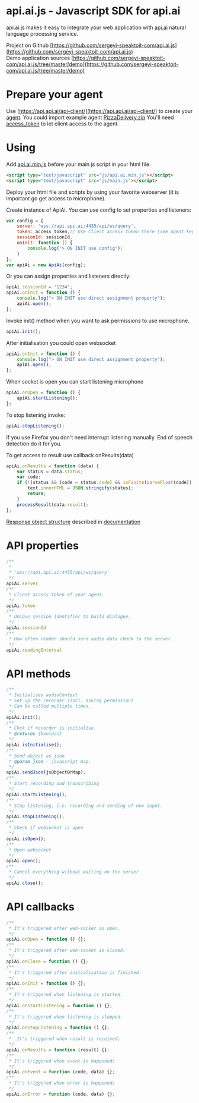 api.ai.js - Javascript SDK for api.ai
=====================================
api.ai.js makes it easy to integrate your web application with [api.ai](http://api.ai) natural language processing service. 


Project on Github [https://github.com/sergeyi-speaktoit-com/api.ai.js](https://github.com/sergeyi-speaktoit-com/api.ai.js)  
Demo application sources [https://github.com/sergeyi-speaktoit-com/api.ai.js/tree/master/demo](https://github.com/sergeyi-speaktoit-com/api.ai.js/tree/master/demo)

# Prepare your agent

Use [https://api.api.ai/api-client/](https://api.api.ai/api-client/) to create your [agent](http://api.ai/docs/getting-started/5-min-guide/).
You could import example agent [PizzaDelivery.zip](https://github.com/sergeyi-speaktoit-com/api.ai.js/blob/master/resources/PizzaDelivery.zip)
You'll need [access_token](http://api.ai/docs/getting-started/quick-start-api.html#step-1-obtain-an-access-token) to let client access to the agent.

# Using

Add [api.ai.min.js](https://github.com/sergeyi-speaktoit-com/api.ai.js/blob/master/target/api.ai.min.js) before your main js script in your html file.
```html
<script type="text/javascript" src="js/api.ai.min.js"></script>
<script type="text/javascript" src="js/main.js"></script>
```

Deploy your html file and scripts by using your favorite webserver (it is important go get access to microphone). 


Create instance of ApiAi. 
You can use config to set properties and listeners:

```javascript
var config = {
    server: 'wss://api.api.ai:4435/api/ws/query',
    token: access_token,// Use Client access token there (see agent keys).
    sessionId: sessionId,
    onInit: function () {
        console.log("> ON INIT use config");
    }
};
var apiAi = new ApiAi(config);
```

Or you can assign properties  and listeners directly:

```javascript
apiAi.sessionId = '1234';
apiAi.onInit = function () {
    console.log("> ON INIT use direct assignment property");
    apiAi.open();
};
```

Invoke init() method when you want to ask permissions to use microphone.

```javascript
apiAi.init();
```

After initialisation you could open websocket 
```javascript
apiAi.onInit = function () {
    console.log("> ON INIT use direct assignment property");
    apiAi.open();
};
```

When socket is open you can start listening microphone
 
```javascript
apiAi.onOpen = function () {
    apiAi.startListening();
};
```

To stop listening invoke:
```javascript
apiAi.stopListening();
```

If you use Firefox you don't need interrupt listening manually. End of speech detection do it for you. 

To get access to result use callback onResults(data)

```javascript
apiAi.onResults = function (data) {
    var status = data.status;
    var code;
    if (!(status && (code = status.code) && isFinite(parseFloat(code)) && code < 300 && code > 199)) {
        text.innerHTML = JSON.stringify(status);
        return;
    }
    processResult(data.result);
};
```

[Response object structure](http://api.ai/docs/reference/#response) described in [documentation](http://api.ai/docs/)

# API properties

```javascript
/**
 * 
 * 'wss://api.api.ai:4435/api/ws/query' 
 */
apiAi.server
/**
 * Client access token of your agent. 
 */
apiAi.token
/**
 * Unique session identifier to build dialogue. 
 */
apiAi.sessionId
/**
 * How often reader should send audio-data chunk to the server.
 */
apiAi.readingInterval
```

# API methods

```javascript
/**
 * Initializes audioContext
 * Set up the recorder (incl. asking permission)
 * Can be called multiple times.
 */
apiAi.init();
/**
 * Chck if recorder is initialise.
 * @returns {boolean}
 */
apiAi.isInitialise();
/**
 * Send object as json
 * @param json - javascript map.
 */
apiAi.sendJson(jsObjectOrMap);
/**
 * Start recording and transcribing
 */
apiAi.startListening();
/**
 * Stop listening, i.e. recording and sending of new input.
 */
apiAi.stopListening();
/**
 * Check if websocket is open
 */
apiAi.isOpen();
/**
 * Open websocket
 */
apiAi.open();
/**
 * Cancel everything without waiting on the server
 */
apiAi.close();
```

# API callbacks

```javascript
/**
 * It's triggered after web-socket is open.
 */
apiAi.onOpen = function () {};
/**
 * It's triggered after web-socket is closed. 
 */
apiAi.onClose = function () {};
/**
 * It's triggered after initialisation is finished.
 */
apiAi.onInit = function () {};
/**
 * It's triggered when listening is started. 
 */
apiAi.onStartListening = function () {};
/**
 * It's triggered when listening is stopped.
 */
apiAi.onStopListening = function () {};
/**
 *  It's triggered when result is received;
 */
apiAi.onResults = function (result) {};
/**
 * It's triggered when event is happened; 
 */
apiAi.onEvent = function (code, data) {};
/**
 * It's triggered when error is happened; 
 */
apiAi.onError = function (code, data) {};
```



